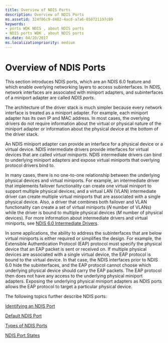 ```yaml
---
title: Overview of NDIS Ports
description: Overview of NDIS Ports
ms.assetid: 324f06c9-d482-4acd-a7a6-050721197c89
keywords:
- ports WDK NDIS , about NDIS ports
- NDIS ports WDK , about NDIS ports
ms.date: 04/20/2017
ms.localizationpriority: medium
---
```


# Overview of NDIS Ports





This section introduces NDIS ports, which are an NDIS 6.0 feature and which enable overlying networking layers to access subinterfaces. In NDIS, network interfaces are associated with miniport adapters, and subinterfaces of a miniport adapter are called *NDIS ports*.

The architecture of the driver stack is much simpler because every network interface is treated as a miniport adapter. For example, each miniport adapter has its own IP and MAC address. In most cases, the overlying drivers do not require information about the virtual or physical nature of the miniport adapter or information about the physical device at the bottom of the driver stack.

An NDIS miniport adapter can provide an interface for a physical device or a virtual device. NDIS intermediate drivers provide interfaces for virtual devices that are called *virtual miniports*. NDIS intermediate drivers can bind to underlying miniport adapters and expose virtual miniports that overlying protocol drivers bind to.

In many cases, there is no one-to-one relationship between the underlying physical devices and virtual miniports. For example, an intermediate driver that implements failover functionality can create one virtual miniport to support multiple physical devices, and a virtual LAN (VLAN) intermediate driver can create multiple virtual miniports that are associated with a single physical device. Also, a driver that combines both failover and VLAN functionality can create a set of virtual miniports (*N* number of VLANs) while the driver is bound to multiple physical devices (*M* number of physical devices). For more information about intermediate drivers and virtual miniports, see [NDIS 6.0 Intermediate Drivers](writing-ndis-intermediate-drivers.md).

In some applications, the ability to address the subinterfaces that are below virtual miniports is either required or simplifies the design. For example, the Extensible Authentication Protocol (EAP) protocol must specify the physical device that an EAP packet is sent or received on. If multiple physical devices are associated with a single virtual device, the EAP protocol is bound to the virtual device. In that case, the NDIS interfaces prior to NDIS 6.0 hide the subinterfaces, and the EAP protocol cannot choose which underlying physical device should carry the EAP packets. The EAP protocol then does not have any access to the underlying physical miniport adapters. Exposing the underlying physical miniport adapters as NDIS ports allows the EAP protocol to target a particular physical device.

The following topics further describe NDIS ports:

[Identifying an NDIS Port](identifying-an-ndis-port.md)

[Default NDIS Port](default-ndis-port.md)

[Types of NDIS Ports](types-of-ndis-ports.md)

[NDIS Port States](ndis-port-states.md)

 

 





